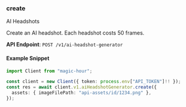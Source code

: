 
### create <a name="create"></a>
AI Headshots

Create an AI headshot. Each headshot costs 50 frames.

**API Endpoint**: `POST /v1/ai-headshot-generator`

#### Example Snippet

```typescript
import Client from "magic-hour";

const client = new Client({ token: process.env["API_TOKEN"]!! });
const res = await client.v1.aiHeadshotGenerator.create({
  assets: { imageFilePath: "api-assets/id/1234.png" },
});
```
